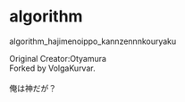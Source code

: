 # algorithm
algorithm_hajimenoippo_kannzennnkouryaku

Original Creator:Otyamura<br>
Forked by VolgaKurvar.<br>
<br>
俺は神だが？<br>
